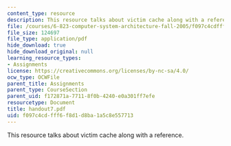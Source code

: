 ```yaml
---
content_type: resource
description: This resource talks about victim cache along with a reference.
file: /courses/6-823-computer-system-architecture-fall-2005/f097c4cdfff6f8d1d8ba1a5c8e557713_handout7.pdf
file_size: 124697
file_type: application/pdf
hide_download: true
hide_download_original: null
learning_resource_types:
- Assignments
license: https://creativecommons.org/licenses/by-nc-sa/4.0/
ocw_type: OCWFile
parent_title: Assignments
parent_type: CourseSection
parent_uid: f172871a-7711-8f0b-4240-e0a301ff7efe
resourcetype: Document
title: handout7.pdf
uid: f097c4cd-fff6-f8d1-d8ba-1a5c8e557713
---
```

This resource talks about victim cache along with a reference.